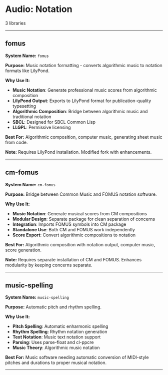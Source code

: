 # Audio: Notation

3 libraries

---

## fomus

**System Name:** `fomus`

**Purpose:** Music notation formatting - converts algorithmic music to notation formats like LilyPond.

**Why Use It:**
- **Music Notation**: Generate professional music scores from algorithmic composition
- **LilyPond Output**: Exports to LilyPond format for publication-quality typesetting
- **Algorithmic Composition**: Bridge between algorithmic music and traditional notation
- **SBCL**: Designed for SBCL Common Lisp
- **LLGPL**: Permissive licensing

**Best For:** Algorithmic composition, computer music, generating sheet music from code.

**Note:** Requires LilyPond installation. Modified fork with enhancements.

---


## cm-fomus

**System Name:** `cm-fomus`

**Purpose:** Bridge between Common Music and FOMUS notation software.

**Why Use It:**
- **Music Notation**: Generate musical scores from CM compositions
- **Modular Design**: Separate package for clean separation of concerns
- **Integration**: Imports FOMUS symbols into CM package
- **Standalone Use**: Both CM and FOMUS work independently
- **Score Export**: Convert algorithmic compositions to notation

**Best For:** Algorithmic composition with notation output, computer music, score generation.

**Note:** Requires separate installation of CM and FOMUS. Enhances modularity by keeping concerns separate.

---


## music-spelling

**System Name:** `music-spelling`

**Purpose:** Automatic pitch and rhythm spelling.

**Why Use It:**
- **Pitch Spelling**: Automatic enharmonic spelling
- **Rhythm Spelling**: Rhythm notation generation
- **Text Notation**: Music text notation support
- **Parsing**: Uses parse-float and cl-ppcre
- **Music Theory**: Algorithmic music notation

**Best For:** Music software needing automatic conversion of MIDI-style pitches and durations to proper musical notation.

---


